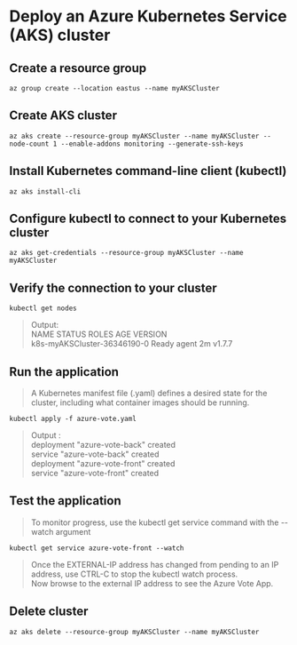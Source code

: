 # Deploy an Azure Kubernetes Service (AKS) cluster

## Create a resource group
`az group create --location eastus --name myAKSCluster`

## Create AKS cluster
`az aks create --resource-group myAKSCluster --name myAKSCluster --node-count 1 --enable-addons monitoring --generate-ssh-keys`

## Install Kubernetes command-line client (kubectl)
`az aks install-cli`

## Configure kubectl to connect to your Kubernetes cluster
`az aks get-credentials --resource-group myAKSCluster --name myAKSCluster`

## Verify the connection to your cluster
`kubectl get nodes`

> Output: <br>
> NAME                          STATUS  ROLES   AGE   VERSION <br>
> k8s-myAKSCluster-36346190-0   Ready   agent   2m    v1.7.7

## Run the application
> A Kubernetes manifest file (.yaml) defines a desired state for the cluster, including what container images should be running.

`kubectl apply -f azure-vote.yaml`

> Output : <br>
> deployment "azure-vote-back" created <br>
> service "azure-vote-back" created <br>
> deployment "azure-vote-front" created <br>
> service "azure-vote-front" created

## Test the application
> To monitor progress, use the kubectl get service command with the --watch argument

`kubectl get service azure-vote-front --watch`

> Once the EXTERNAL-IP address has changed from pending to an IP address, use CTRL-C to stop the kubectl watch process. <br>
> Now browse to the external IP address to see the Azure Vote App.

## Delete cluster
`az aks delete --resource-group myAKSCluster --name myAKSCluster`
